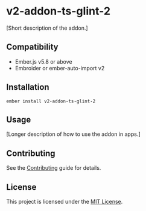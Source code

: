 # v2-addon-ts-glint-2

[Short description of the addon.]

## Compatibility

- Ember.js v5.8 or above
- Embroider or ember-auto-import v2

## Installation

```
ember install v2-addon-ts-glint-2
```

## Usage

[Longer description of how to use the addon in apps.]

## Contributing

See the [Contributing](CONTRIBUTING.md) guide for details.

## License

This project is licensed under the [MIT License](LICENSE.md).
